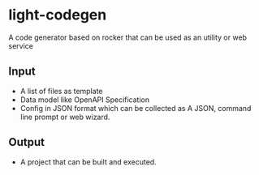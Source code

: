 # light-codegen
A code generator based on rocker that can be used as an utility or web service

## Input

* A list of files as template
* Data model like OpenAPI Specification
* Config in JSON format which can be collected as A JSON, command line prompt or web wizard.

## Output

* A project that can be built and executed.

